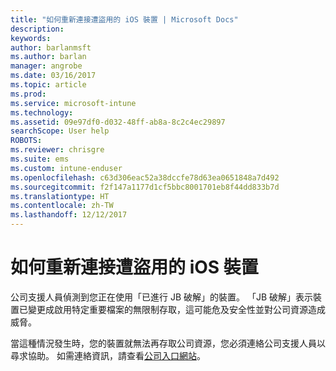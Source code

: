 ```yaml
---
title: "如何重新連接遭盜用的 iOS 裝置 | Microsoft Docs"
description: 
keywords: 
author: barlanmsft
ms.author: barlan
manager: angrobe
ms.date: 03/16/2017
ms.topic: article
ms.prod: 
ms.service: microsoft-intune
ms.technology: 
ms.assetid: 09e97df0-d032-48ff-ab8a-8c2c4ec29897
searchScope: User help
ROBOTS: 
ms.reviewer: chrisgre
ms.suite: ems
ms.custom: intune-enduser
ms.openlocfilehash: c63d306eac52a38dccfe78d63ea0651848a7d492
ms.sourcegitcommit: f2f147a1177d1cf5bbc8001701eb8f44dd833b7d
ms.translationtype: HT
ms.contentlocale: zh-TW
ms.lasthandoff: 12/12/2017
---
```

# <a name="how-to-reconnect-a-compromised-ios-device"></a>如何重新連接遭盜用的 iOS 裝置

公司支援人員偵測到您正在使用「已進行 JB 破解」的裝置。 「JB 破解」表示裝置已變更成啟用特定重要檔案的無限制存取，這可能危及安全性並對公司資源造成威脅。

當這種情況發生時，您的裝置就無法再存取公司資源，您必須連絡公司支援人員以尋求協助。 如需連絡資訊，請查看[公司入口網站](https://portal.manage.microsoft.com#HelpDeskDialog)。
